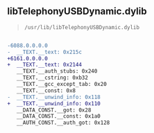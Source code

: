 ## libTelephonyUSBDynamic.dylib

> `/usr/lib/libTelephonyUSBDynamic.dylib`

```diff

-6088.0.0.0.0
-  __TEXT.__text: 0x215c
+6161.0.0.0.0
+  __TEXT.__text: 0x2144
   __TEXT.__auth_stubs: 0x240
   __TEXT.__cstring: 0xb32
   __TEXT.__gcc_except_tab: 0x20
   __TEXT.__const: 0x8
-  __TEXT.__unwind_info: 0x118
+  __TEXT.__unwind_info: 0x110
   __DATA_CONST.__got: 0x28
   __DATA_CONST.__const: 0x1a0
   __AUTH_CONST.__auth_got: 0x128

```
